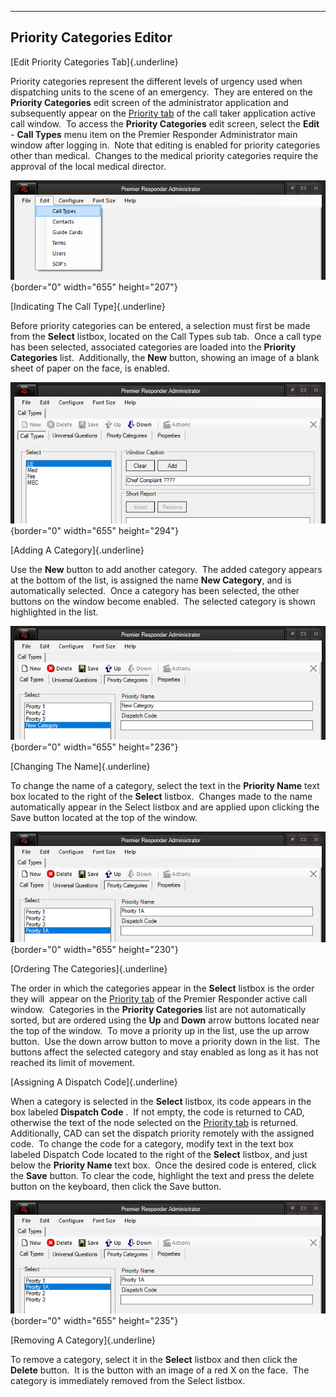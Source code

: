   --------------------------------
  **Priority Categories Editor**
  --------------------------------

[Edit Priority Categories Tab]{.underline}

Priority categories represent the different levels of urgency used when
dispatching units to the scene of an emergency.  They are entered on the
**Priority Categories** edit screen of the administrator application and
subsequently appear on the [Priority tab](Priorities.htm) of the call
taker application active call window.  To access the **Priority
Categories** edit screen, select the **Edit** - **Call Types** menu item
on the Premier Responder Administrator main window after logging in. 
Note that editing is enabled for priority categories other than
medical.  Changes to the medical priority categories require the
approval of the local medical director.

![](Priority%20Categories%20Editor/Image001.png){border="0" width="655"
height="207"}

[Indicating The Call Type]{.underline}

Before priority categories can be entered, a selection must first be
made from the **Select** listbox, located on the Call Types sub tab. 
Once a call type has been selected, associated categories are loaded
into the **Priority Categories** list.  Additionally, the **New**
button, showing an image of a blank sheet of paper on the face, is
enabled.

![](Priority%20Categories%20Editor/Image002.png){border="0" width="655"
height="294"}

[Adding A Category]{.underline}

Use the **New** button to add another category.  The added category
appears at the bottom of the list, is assigned the name **New
Category**, and is automatically selected.  Once a category has been
selected, the other buttons on the window become enabled.  The selected
category is shown highlighted in the list.

![](Priority%20Categories%20Editor/Image003.png){border="0" width="655"
height="236"}

[Changing The Name]{.underline}

To change the name of a category, select the text in the **Priority
Name** text box located to the right of the **Select** listbox.  Changes
made to the name automatically appear in the Select listbox and are
applied upon clicking the Save button located at the top of the window. 

![](Priority%20Categories%20Editor/Image004.png){border="0" width="655"
height="230"}

[Ordering The Categories]{.underline}

The order in which the categories appear in the **Select** listbox is
the order they will  appear on the [Priority tab](Priorities.htm) of the
Premier Responder active call window.  Categories in the **Priority
Categories** list are not automatically sorted, but are ordered using
the **Up** and **Down** arrow buttons located near the top of the
window.  To move a priority up in the list, use the up arrow button. 
Use the down arrow button to move a priority down in the list.  The
buttons affect the selected category and stay enabled as long as it has
not reached its limit of movement.

[Assigning A Dispatch Code]{.underline}

When a category is selected in the **Select** listbox, its code appears
in the box labeled **Dispatch Code** .  If not empty, the code is
returned to CAD, otherwise the text of the node selected on the
[Priority tab](Priorities.htm) is returned.  Additionally, CAD can set
the dispatch priority remotely with the assigned code.  To change the
code for a category, modify text in the text box labeled Dispatch Code
located to the right of the **Select** listbox, and just below the
**Priority Name** text box.  Once the desired code is entered, click the
**Save** button. To clear the code, highlight the text and press the
delete button on the keyboard, then click the Save button.

![](Priority%20Categories%20Editor/Image005.png){border="0" width="655"
height="235"}

[Removing A Category]{.underline}

To remove a category, select it in the **Select** listbox and then click
the **Delete** button.  It is the button with an image of a red X on the
face.  The category is immediately removed from the Select listbox.
